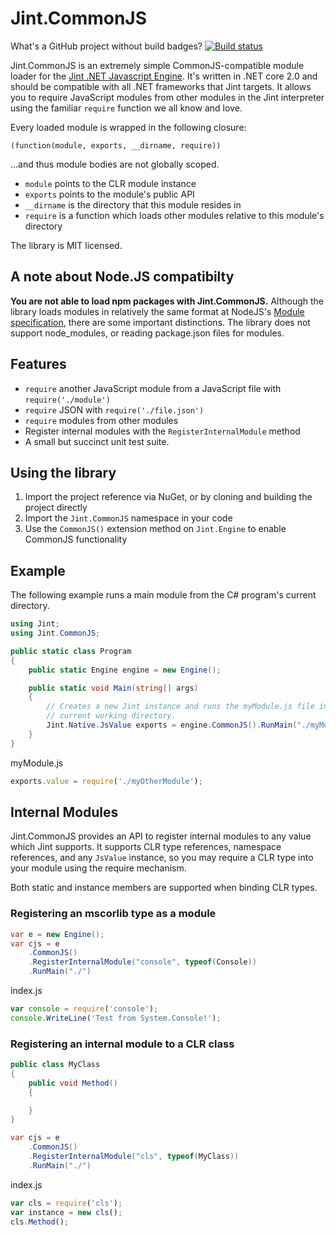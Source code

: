 # Jint.CommonJS

What's a GitHub project without build badges? [![Build status](https://ci.appveyor.com/api/projects/status/eqxh6wt0gx7fdi04/branch/master?svg=true&retina=true)](https://ci.appveyor.com/project/tylerjwatson/jint-commonjs/branch/master)

Jint.CommonJS is an extremely simple CommonJS-compatible module loader for the [Jint .NET Javascript Engine](https://github.com/sebastienros/jint).  It's written in .NET core 2.0 and should be compatible with all .NET frameworks that Jint targets.  It allows you to require JavaScript modules from other modules in the Jint interpreter using the familiar `require` function we all know and love.

Every loaded module is wrapped in the following closure:

```
(function(module, exports, __dirname, require))
```

...and thus module bodies are not globally scoped.

* `module` points to the CLR module instance
* `exports` points to the module's public API
* `__dirname` is the directory that this module resides in
* `require` is a function which loads other modules relative to this module's directory

The library is MIT licensed.

## A note about Node.JS compatibilty

**You are not able to load npm packages with Jint.CommonJS.** Although the library loads modules in relatively the same format at NodeJS's [Module specification](https://nodejs.org/api/modules.html), there are some important distinctions.  The library does not support node_modules, or reading package.json files for modules.

## Features

* `require` another JavaScript module from a JavaScript file with `require('./module')`
* `require` JSON with `require('./file.json')`
* `require` modules from other modules
* Register internal modules with the `RegisterInternalModule` method
* A small but succinct unit test suite.

## Using the library
1.  Import the project reference via NuGet, or by cloning and building the project directly
1.  Import the `Jint.CommonJS` namespace in your code
1.  Use the `CommonJS()` extension method on `Jint.Engine` to enable CommonJS functionality

## Example

The following example runs a main module from the C# program's current directory.

```csharp
using Jint;
using Jint.CommonJS;

public static class Program
{
    public static Engine engine = new Engine();

    public static void Main(string[] args)
    {
        // Creates a new Jint instance and runs the myModule.js file in the program's
        // current working directory.
        Jint.Native.JsValue exports = engine.CommonJS().RunMain("./myModule");
    }
}
```

myModule.js
```js
exports.value = require('./myOtherModule');
```

## Internal Modules

Jint.CommonJS provides an API to register internal modules to any value which Jint supports.  It supports CLR type references, namespace references, and any `JsValue` instance, so you may require a CLR type into your module using the require mechanism.

Both static and instance members are supported when binding CLR types.

### Registering an mscorlib type as a module

```csharp
var e = new Engine();
var cjs = e
    .CommonJS()
    .RegisterInternalModule("console", typeof(Console))
    .RunMain("./")
```

index.js
```js
var console = require('console');
console.WriteLine('Test from System.Console!');
```

### Registering an internal module to a CLR class

```csharp
public class MyClass
{
    public void Method()
    {

    }
}

var cjs = e
    .CommonJS()
    .RegisterInternalModule("cls", typeof(MyClass))
    .RunMain("./")
```

index.js
```js
var cls = require('cls');
var instance = new cls();
cls.Method();
```